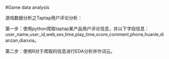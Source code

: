#Game data analysis

游戏数据分析之Taptap用户评论分析：

第一步：使用python爬取taptap某产品用户评论信息，并以下字段信息：user_name,user_id,web,sex,time,play_time,score,comment,phone,huanle,dianzan,dianxia。





第二步：使用R对于爬取的信息进行EDA分析并作词云。
